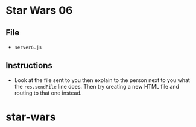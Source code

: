 # Star Wars 06

## File

* `server6.js`

## Instructions

* Look at the file sent to you then explain to the person next to you what the `res.sendFile` line does. Then try creating a new HTML file and routing to that one instead.
# star-wars
